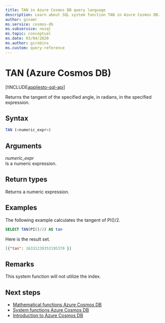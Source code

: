 ```yaml
---
title: TAN in Azure Cosmos DB query language
description: Learn about SQL system function TAN in Azure Cosmos DB.
author: ginamr
ms.service: cosmos-db
ms.subservice: nosql
ms.topic: conceptual
ms.date: 03/04/2020
ms.author: girobins
ms.custom: query-reference
---
```

# TAN (Azure Cosmos DB)
[!INCLUDE[appliesto-sql-api](../includes/appliesto-sql-api.md)]

 Returns the tangent of the specified angle, in radians, in the specified expression.  
  
## Syntax
  
```sql
TAN (<numeric_expr>)  
```  
  
## Arguments
  
*numeric_expr*  
   Is a numeric expression.  
  
## Return types
  
  Returns a numeric expression.  
  
## Examples
  
  The following example calculates the tangent of PI()/2.  
  
```sql
SELECT TAN(PI()/2) AS tan 
```  
  
 Here is the result set.  
  
```json
[{"tan": 16331239353195370 }]  
```  

## Remarks

This system function will not utilize the index.

## Next steps

- [Mathematical functions Azure Cosmos DB](sql-query-mathematical-functions.md)
- [System functions Azure Cosmos DB](sql-query-system-functions.md)
- [Introduction to Azure Cosmos DB](../introduction.md)
